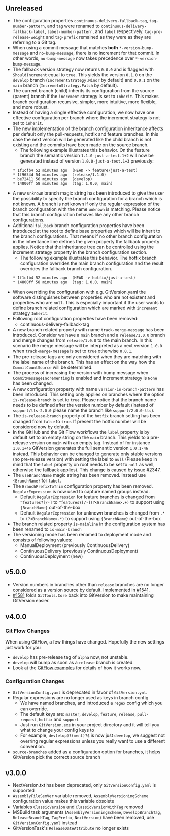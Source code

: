 ## Unreleased
*   The configuration properties `continuous-delivery-fallback-tag`, `tag-number-pattern`, and `tag` were renamed to `continuous-delivery-fallback-label`, `label-number-pattern`, and `label` respectively. `tag-pre-release-weight` and `tag-prefix` remained as they were as they are referring to a Git tag.
*   When using a commit message that matches **both** `*-version-bump-message` and `no-bump-message`, there is no increment for that commit. In other words, `no-bump-message` now takes precedence over `*-version-bump-message`.
*   The fallback version strategy now returns `0.0.0` and is flagged with `ShouldIncrement` equal to `true`. This yields the version `0.1.0` on the `develop` branch (`IncrementStrategy.Minor` by default) and `0.0.1` on the `main` branch (`IncremetnStrategy.Patch` by default).
*   The current branch (child) inherits its configuration from the source (parent) branch if the `increment` strategy is set to `Inherit`. This makes branch configuration recursive, simpler, more intuitive, more flexible, and more robust.
*   Instead of having a single effective configuration, we now have one effective configuration per branch where the increment strategy is not set to `inherit`.
*   The new implementation of the branch configuration inheritance affects per default only the pull-requests, hotfix and feature branches. In this case the next version will be generated like the child branch is not existing and the commits have been made on the source branch.
    *   The following example illustrates this behavior. On the feature branch the semantic version `1.1.0-just-a-test.1+2` will now be generated instead of version `1.0.0-just-a-test.1+3` previously:
    ```
    * 1f1cfb4 52 minutes ago  (HEAD -> feature/just-a-test)
    * 1f9654d 54 minutes ago  (release/1.1.0)
    * be72411 56 minutes ago  (develop)
    * 14800ff 58 minutes ago  (tag: 1.0.0, main)
    ```
*   A new `unknown` branch magic string has been introduced to give the user the possibility to specify the branch configuration for a branch which is not known. A branch is not known if only the regular expression of the branch configuration with the name `unknown` is matching. Please notice that this branch configuration behaves like any other branch configurations.
*   Additional `fallback` branch configuration properties have been introduced at the root to define base properties which will be inherit to the branch configurations. That means if no other branch configuration in the inheritance line defines the given property the fallback property applies. Notice that the inheritance tree can be controlled using the increment strategy property in the branch configuration section.
    *   The following example illustrates this behavior. The hotfix branch configuration overrides the main branch configuration and the result overrides the fallback branch configuration.
    ```
    * 1f1cfb4 52 minutes ago  (HEAD -> hotfix/just-a-test)
    * 14800ff 58 minutes ago  (tag: 1.0.0, main)
    ```
*   When overriding the configuration with e.g. GitVersion.yaml the software distinguishes between properties who are not existent and properties who are `null`. This is especially important if the user wants to define branch related configuration which are marked with `increment` strategy `Inherit`.
*   Following root configuration properties have been removed:
    *   continuous-delivery-fallback-tag
*   A new branch related property with name `track-merge-message` has been introduced. Consider we have a `main` branch and a `release/1.0.0` branch and merge changes from `release/1.0.0` to the main branch. In this scenario the merge message will be interpreted as a next version `1.0.0` when `track-merge-message` is set to `true` otherwise `0.0.1`.
*   The pre-release tags are only considered when they are matching with the label name of the branch. This has an effect on the way how the `CommitCountSource` will be determined.
*   The process of increasing the version with bump message when `CommitMessageIncrementing` is enabled and increment strategy is `None` has been changed.
*   A new configuration property with name `version-in-branch-pattern` has been introduced. This setting only applies on branches where the option `is-release-branch` is set to `true`. Please notice that the branch name needs to be defined after the version number by default (instead of `support/lts-2.0.0` please name the branch like `support/2.0.0-lts`).
*   The `is-release-branch` property of the `hotfix` branch setting has been changed from `false` to `true`. If present the hotfix number will be considered now by default.
*   In the GitHub and the Git Flow workflows the `label` property is by default set to an empty string on the `main` branch. This yields to a pre-release version on `main` with an empty tag. Instead of for instance `1.0.1+46` GitVersion generates the full semantic version `1.0.1-46` instead. This behavior can be changed to generate only stable versions (no pre-release version) with setting the label to `null` (Please keep in mind that the `label` property on root needs to be set to `null` as well, otherwise the fallback applies). This change is caused by issue #2347.
*   The `useBranchName` magic string has been removed. Instead use `{BranchName}` for `label`.
*   The `BranchPrefixToTrim` configuration property has been removed. `RegularExpression` is now used to capture named groups instead.
    *   Default `RegularExpression` for feature branches is changed from `^features?[/-]` to `^features?[/-](?<BranchName>.+)` to support using `{BranchName}` out-of-the-box
    *   Default `RegularExpression` for unknown branches is changed from `.*` to `(?<BranchName>.*)` to support using `{BranchName}` out-of-the-box
*   The branch related property `is-mainline` in the configuration system has been renamed to `is-main-branch`
*   The versioning mode has been renamed to deployment mode and consists of following values:
    *   ManualDeployment (previously ContinuousDelivery)
    *   ContinuousDelivery (previously ContinuousDeployment)
    *   ContinuousDeployment (new)
	
## v5.0.0

*   Version numbers in branches other than `release` branches are no longer
    considered as a version source by default. Implemented in [#1541][pr-1541].
*   [#1581][pr-1581] folds `GitTools.Core` back into GitVersion to make
    maintaining GitVersion easier.

## v4.0.0

### Git Flow Changes

When using GitFlow, a few things have changed. Hopefully the new settings just
work for you

*   `develop` has pre-release tag of `alpha` now, not unstable.
*   `develop` will bump as soon as a `release` branch is created.
*   Look at the [GitFlow examples][gitflow] for details of how it works now.

### Configuration Changes

*   `GitVersionConfig.yaml` is deprecated in favor of `GitVersion.yml`.
*   Regular expressions are no longer used as keys in branch config
    *   We have named branches, and introduced a `regex` config which you can
        override.
    *   The default keys are: `master`, `develop`, `feature`, `release`, `pull-request`,
        `hotfix` and `support`
    *   Just run `GitVersion.exe` in your project directory and it will tell you
        what to change your config keys to
    *   For example, `dev(elop)?(ment)?$` is now just `develop`, we suggest not
        overring regular expressions unless you really want to use a different convention.
*   `source-branches` added as a configuration option for branches, it helps
    GitVersion pick the correct source branch

## v3.0.0

*   NextVersion.txt has been deprecated, only `GitVersionConfig.yaml` is supported
*   `AssemblyFileSemVer` variable removed, `AssemblyVersioningScheme` configuration
    value makes this variable obsolete
*   Variables `ClassicVersion` and `ClassicVersionWithTag` removed
*   MSBuild task arguments (`AssemblyVersioningScheme`, `DevelopBranchTag`,
    `ReleaseBranchTag`, `TagPrefix`, `NextVersion`) have been removed, use
    `GitVersionConfig.yaml` instead
*   GitVersionTask's `ReleaseDateAttribute` no longer exists

[gitflow]: https://gitversion.net/docs/learn/branching-strategies/gitflow-examples_complete
[pr-1541]: https://github.com/GitTools/GitVersion/pull/1541
[pr-1581]: https://github.com/GitTools/GitVersion/pull/1581
